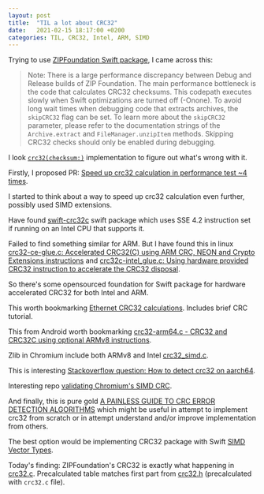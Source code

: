 ```yaml
---
layout: post
title:  "TIL a lot about CRC32"
date:   2021-02-15 18:17:00 +0200
categories: TIL, CRC32, Intel, ARM, SIMD
---
```

Trying to use [ZIPFoundation Swift package](https://github.com/weichsel/ZIPFoundation), I came across this:

> Note: There is a large performance discrepancy between Debug and Release builds of ZIP Foundation.
The main performance bottleneck is the code that calculates CRC32 checksums. This codepath executes slowly when Swift optimizations are turned off (-Onone). To avoid long wait times when debugging code that extracts archives, the `skipCRC32` flag can be set. To learn more about the `skipCRC32` parameter, please refer to the documentation strings of the `Archive.extract` and `FileManager.unzipItem` methods. Skipping CRC32 checks should only be enabled during debugging.

I look [`crc32(checksum:)`](https://github.com/weichsel/ZIPFoundation/blob/21b1d891afe06b83157c2f984b38833a196b5eab/Sources/ZIPFoundation/Data%2BCompression.swift#L93) implementation to figure out what's wrong with it.

Firstly, I proposed PR: [Speed up crc32 calculation in performance test ~4 times](https://github.com/weichsel/ZIPFoundation/pull/209).

I started to think about a way to speed up crc32 calculation even further, possibly used SIMD extensions.

Have found [swift-crc32c](https://github.com/tbartelmess/swift-crc32c) swift package which uses SSE 4.2 instruction set if running on an Intel CPU that supports it.

Failed to find something similar for ARM. But I have found this in linux [crc32-ce-glue.c: Accelerated CRC32(C) using ARM CRC, NEON and Crypto Extensions instructions](https://github.com/torvalds/linux/blob/fcadab740480e0e0e9fa9bd272acd409884d431a/arch/arm/crypto/crc32-ce-glue.c) and [crc32c-intel_glue.c: Using hardware provided CRC32 instruction to accelerate the CRC32 disposal](https://github.com/torvalds/linux/blob/fcadab740480e0e0e9fa9bd272acd409884d431a/arch/x86/crypto/crc32c-intel_glue.c).

So there's some opensourced foundation for Swift package for hardware accelerated CRC32 for both Intel and ARM.

This worth bookmarking [Ethernet CRC32 calculations](https://github.com/ARM-software/u-boot/blob/master/drivers/mtd/ubi/crc32.c). Includes brief CRC tutorial.

This from Android worth bookmarking [crc32-arm64.c - CRC32 and CRC32C using optional ARMv8 instructions](https://android.googlesource.com/platform/external/linux-kselftest/+/d97034ccdf0a13ad86f00945df245bbaf0780478/arch/arm64/crypto/crc32-arm64.c).

Zlib in Chromium include both ARMv8 and Intel [crc32_simd.c](https://chromium.googlesource.com/chromium/src/+/master/third_party/zlib/crc32_simd.c).

This is interesting [Stackoverflow question: How to detect crc32 on aarch64](https://stackoverflow.com/questions/53965723/how-to-detect-crc32-on-aarch64).

Interesting repo [validating Chromium's SIMD CRC](https://github.com/neurolabusc/simd_crc).

And finally, this is pure gold [A PAINLESS GUIDE TO CRC ERROR DETECTION ALGORITHMS](http://ross.net/crc/download/crc_v3.txt) which might be useful in attempt to implement crc32 from scratch or in attempt understand and/or improve implementation from others.

The best option would be implementing CRC32 package with Swift [SIMD Vector Types](https://developer.apple.com/documentation/swift/swift_standard_library/numbers_and_basic_values/simd_vector_types).

Today's finding: ZIPFoundation's CRC32 is exactly what happening in [crc32.c](https://github.com/madler/zlib/blob/cacf7f1d4e3d44d871b605da3b647f07d718623f/crc32.c#L225). Precalculated table matches first part from [crc32.h](https://github.com/madler/zlib/blob/master/crc32.h) (precalculated with `crc32.c` file).
